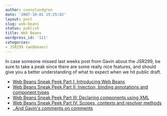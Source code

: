 ```yaml
---
author: connylundgren
date: '2007-10-01 15:25:02'
layout: post
slug: web-beans
status: publish
title: Web Beans
wordpress_id: '111'
categories:
- JSR299 (webbeans)
---
```


In case someone missed last weeks post from Gavin about the JSR299, be sure to
take a peak since there are some really nice features, and should give you a
better understanding of what to expect when we hit public draft.

  * [Web Beans Sneak Peek Part I: Introducing Web Beans](http://in.relation.to/Bloggers/WebBeansSneakPeekPartIIntroducingWebBeans)
  * [Web Beans Sneak Peek Part II: Injection, binding annotations and component types](http://in.relation.to/Bloggers/WebBeansSneakPeekPartIIInjectionBindingAnnotationsAndComponentTypes)
  * [Web Beans Sneak Peek Part III: Declaring components using XML](http://in.relation.to/Bloggers/WebBeansSneakPeekPartIIIDeclaringComponentsUsingXML)
  * [Web Beans Sneak Peek Part IV: Scopes, contexts and resolver methods](http://in.relation.to/Bloggers/WebBeansSneakPeekPartIVScopesContextsAndResolverMethods)
  * [..And Gavin's comments on comments](http://blog.hibernate.org/2487.lace)

